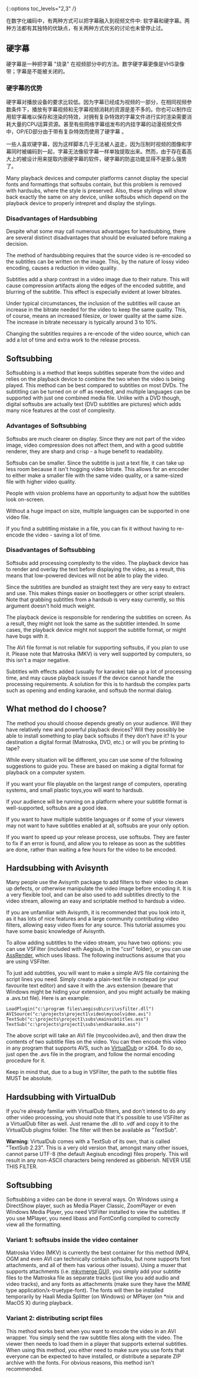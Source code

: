 {::options toc_levels="2,3" /}

在数字化编码中，有两种方式可以把字幕融入到视频文件中:
软字幕和硬字幕。两种方法都有其独特的优缺点，有关两种方式优劣的讨论也未曾停止过。

## 硬字幕 ##
硬字幕是一种把字幕 "烧录" 在视频部分中的方法。数字硬字幕更像是VHS录像带；字幕是不能被关闭的。

### 硬字幕的优势 ###
硬字幕对播放设备的要求比较低。因为字幕已经成为视频的一部分，在相同视频参数条件下，播放有字幕视频和无字幕视频消耗的资源是差不多的。你也可以制作应用软字幕难以保存和渲染的特效，对拥有复杂特效的字幕文件进行实时渲染需要消耗大量的CPU运算资源。甚至有些网络字幕组发布的内挂字幕的动漫视频文件中，OP/ED部分由于带有复杂特效而使用了硬字幕 。

一些人喜欢硬字幕，因为这样脚本几乎无法被人盗走，因为压制时视频的图像和字幕同时被编码到一起，字幕无法像软字幕一样单独提取出来。然而，由于存在着高大上的被设计用来提取内嵌硬字幕的软件，硬字幕的防盗功能显得不是那么强势了。

Many playback devices and computer platforms cannot display the special fonts
and formattings that softsubs contain, but this problem is removed with
hardsubs, where the style is preserved. Also, these stylings will show back
exactly the same on any device, unlike softsubs which depend on the playback
device to properly intrepret and display the stylings.

### Disadvantages of Hardsubbing ###
Despite what some may call numerous advantages for hardsubbing, there are
several distinct disadvantages that should be evaluated before making a
decision.

The method of hardsubbing requires that the source video is re-encoded so the
subtitles can be written on the image. This, by the nature of lossy video
encoding, causes a reduction in video quality.

Subtitles add a sharp contrast in a video image due to their nature. This will
cause compression artifacts along the edges of the encoded subtitle, and
blurring of the subtitle. This effect is especially evident at lower bitrates.

Under typical circumstances, the inclusion of the subtitles will cause an
increase in the bitrate needed for the video to keep the same quality. This, of
course, means an increased filesize, or lower quality at the same size. The
increase in bitrate necessary is typically around 3 to 10%.

Changing the subtitles requires a re-encode of the video source, which can add
a lot of time and extra work to the release process.

## Softsubbing ##
Softsubbing is a method that keeps subtitles seperate from the video and relies
on the playback device to combine the two when the video is being played. This
method can be best compared to subtitles on most DVDs. The subtitling can be
turned on or off as needed, and multiple languages can be supported with just
one combined media file. Unlike with a DVD though, digital softsubs are
actually text (DVD subtitles are pictures) which adds many nice features at the
cost of complexity.

### Advantages of Softsubbing ###
Softsubs are much clearer on display. Since they are not part of the video
image, video compression does not affect them, and with a good subtitle
renderer, they are sharp and crisp - a huge benefit to readability.

Softsubs can be smaller. Since the subtitle is just a text file, it can take up
less room because it isn't hogging video bitrate. This allows for an encoder to
either make a smaller file with the same video quality, or a same-sized file
with higher video quality.

People with vision problems have an opportunity to adjust how the subtitles look on-screen.

Without a huge impact on size, multiple languages can be supported in one video file.

If you find a subtitling mistake in a file, you can fix it without having to
re-encode the video - saving a lot of time.

### Disadvantages of Softsubbing ###
Softsubs add processing complexity to the video. The playback device has to
render and overlay the text before displaying the video, as a result, this
means that low-powered devices will not be able to play the video.

Since the subtitles are bundled as straight text they are very easy to extract
and use. This makes things easier on bootleggers or other script stealers. Note
that grabbing subtitles from a hardsub is very easy currently, so this argument
doesn't hold much weight.

The playback device is responsible for rendering the subtitles on screen. As a
result, they might not look the same as the subtitler intended. In some cases,
the playback device might not support the subtitle format, or might have bugs
with it.

The AVI file format is not reliable for supporting softsubs, if you plan to use
it. Please note that Matroska (MKV) is very well supported by computers, so
this isn't a major negative.

Subtitles with effects added (usually for karaoke) take up a lot of processing
time, and may cause playback issues if the device cannot handle the processing
requirements. A solution for this is to hardsub the complex parts such as
opening and ending karaoke, and softsub the normal dialog.

## What method do I choose? ##
The method you should choose depends greatly on your audience. Will they have
relatively new and powerful playback devices? Will they possibly be able to
install something to play back softsubs if they don't have it? Is your
destination a digital format (Matroska, DVD, etc.) or will you be printing to
tape?

While every situation will be different, you can use some of the following
suggestions to guide you. These are based on making a digital format for
playback on a computer system.

If you want your file playable on the largest range of computers, operating
systems, and small plastic toys,you will want to hardsub.

If your audience will be running on a platform where your subtitle format is
well-supported, softsubs are a good idea.

If you want to have multiple subtitle languages or if some of your viewers may
not want to have subtitles enabled at all, softsubs are your only option.

If you want to speed up your release process, use softsubs. They are faster to
fix if an error is found, and allow you to release as soon as the subtitles are
done, rather than waiting a few hours for the video to be encoded.

## Hardsubbing with Avisynth ##
Many people use the Avisynth package to add filters to their video to clean up
defects, or otherwise manipulate the video image before encoding it. It is a
very flexible tool, and can be also used to add subtitles directly to the video
stream, allowing an easy and scriptable method to hardsub a video.

If you are unfamiliar with Avisynth, it is recommended that you look into it,
as it has lots of nice features and a large community contributing video
filters, allowing easy video fixes for any source. This tutorial assumes you
have some basic knowledge of Avisynth.

To allow adding subtitles to the video stream, you have two options: you can
use VSFilter (included with Aegisub, in the "csri" folder), or you can use
[AssRender](http://srsfckn.biz/assrender/), which uses libass. The following
instructions assume that you are using VSFilter.

To just add subtitles, you will want to make a simple AVS file containing the
script lines you need. Simply create a plain-text file in notepad (or your
favourite text editor) and save it with the .avs extension (beware that Windows
might be hiding your extension, and you might actually be making a .avs.txt
file). Here is an example:

    LoadPlugin("c:\program files\aegisub\csri\vsfilter.dll")
    AVISource("c:\projects\project1\video\mycoolvideo.avi")
    TextSub("c:\projects\project1\subs\mainsubtitles.ass")
    TextSub("c:\projects\project1\subs\endkaraoke.ass")

The above script will take an AVI file (mycoolvideo.avi), and then draw the
contents of two subtitle files on the video. You can then encode this video in
any program that supports AVS, such as [VirtualDub](http://www.virtualdub.org)
or x264. To do so, just open the .avs file in the program, and follow the
normal encoding procedure for it.

Keep in mind that, due to a bug in VSFilter, the path to the subtitle files
MUST be absolute.

## Hardsubbing with VirtualDub ##
If you're already familiar with VirtualDub filters, and don't intend to do any
other video processing, you should note that it's possible to use VSFilter as a
VirtualDub filter as well. Just rename the .dll to .vdf and copy it to the
VirtualDub plugins folder. The filter will then be available as "TextSub".

**Warning**: VirtualDub comes with a TextSub of its own, that is called
"TextSub 2.23". This is a very old version that, amongst many other issues,
cannot parse UTF-8 (the default Aegisub encoding) files properly. This will
result in any non-ASCII characters being rendered as gibberish. NEVER USE THIS
FILTER.

## Softsubbing ##
Softsubbing a video can be done in several ways. On Windows using a DirectShow
player, such as Media Player Classic, ZoomPlayer or even Windows Media Player,
you need VSFilter installed to view the subtitles. If you use MPlayer, you need
libass and FontConfig compiled to correctly view all the formatting.

### Variant 1: softsubs inside the video container ###
Matroska Video (MKV) is currently the best container for this method (MP4, OGM
and even AVI can technically contain softsubs, but none supports font
attachments, and all of them has various other issues). Using a muxer that
supports attachments (i.e. [mkvmerge
GUI](http://www.bunkus.org/videotools/mkvtoolnix/)), you simply add your
subtitle files to the Matroska file as separate tracks (just like you add audio
and video tracks), and any fonts as attachments (make sure they have the MIME
type application/x-truetype-font). The fonts will then be installed temporarily
by Haali Media Splitter (on Windows) or MPlayer (on *nix and MacOS X) during
playback.

### Variant 2: distributing script files ###
This method works best when you want to encode the video in an AVI wrapper. You
simply send the raw subtitle files along with the video. The viewer then needs
to load them in a player that supports external subtitles. When using this
method, you either need to make sure you use fonts that everyone can be
expected to have installed, or distribute a separate ZIP archive with the
fonts. For obvious reasons, this method isn't recommended.
